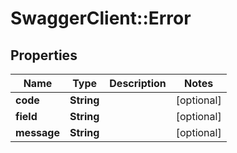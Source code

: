 # SwaggerClient::Error

## Properties
Name | Type | Description | Notes
------------ | ------------- | ------------- | -------------
**code** | **String** |  | [optional] 
**field** | **String** |  | [optional] 
**message** | **String** |  | [optional] 


